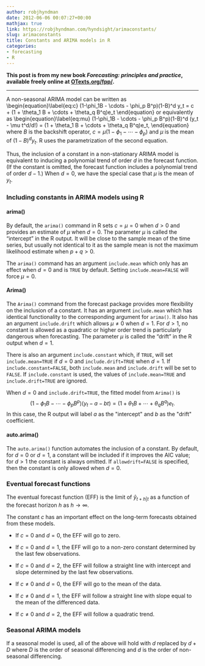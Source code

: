 ```yaml
---
author: robjhyndman
date: 2012-06-06 00:07:27+00:00
mathjax: true
link: https://robjhyndman.com/hyndsight/arimaconstants/
slug: arimaconstants
title: Constants and ARIMA models in R
categories:
- forecasting
- R
---
```


**This post is from my new book _Forecasting: principles and practice_, available freely online at [OTexts.org/fpp/](http://otexts.org/fpp/).**



* * *



A non-seasonal ARIMA model can be written as
\begin{equation}\label{eq:c}
(1-\phi_1B - \cdots - \phi_p B^p)(1-B)^d y_t = c + (1 + \theta_1 B + \cdots + \theta_q B^q)e_t
\end{equation}
or equivalently as
\begin{equation}\label{eq:mu}
(1-\phi_1B - \cdots - \phi_p B^p)(1-B)^d (y_t - \mu t^d/d!) = (1 + \theta_1 B + \cdots + \theta_q B^q)e_t,
\end{equation}
where $B$ is the backshift operator, $c = \mu(1-\phi_1 - \cdots - \phi_p )$ and $\mu$ is the mean of $(1-B)^d y_t$. R uses the parametrization of the second equation.<!-- more -->

Thus, the inclusion of a constant in a non-stationary ARIMA model is equivalent to inducing a polynomial trend of order $d$ in the forecast function. (If the constant is omitted, the forecast function includes a polynomial trend of order $d-1$.) When $d=0$, we have the special case that $\mu$ is the mean of $y_t$.



### Including constants in ARIMA models using R





#### arima()



By default, the `arima()` command in R sets $c=\mu=0$ when $d>0$ and provides an estimate of $\mu$ when $d=0$. The parameter $\mu$ is called the “intercept” in the R output. It will be close to the sample mean of the time series, but usually not identical to it as the sample mean is not the maximum likelihood estimate when $p+q>0$.

The `arima()` command has an argument `include.mean` which only has an effect when $d=0$ and is `TRUE` by default. Setting `include.mean=FALSE` will force $\mu=0$.



#### Arima()



The `Arima()` command from the forecast package provides more flexibility on the inclusion of a constant. It has an argument `include.mean` which has identical functionality to the corresponding argument for `arima()`. It also has an argument `include.drift` which allows $\mu\ne0$ when $d=1$. For $d>1$, no constant is allowed as a quadratic or higher order trend is particularly dangerous when forecasting. The parameter $\mu$ is called the “drift” in the R output when $d=1$.

There is also an argument `include.constant` which, if `TRUE`, will set `include.mean=TRUE` if $d=0$ and `include.drift=TRUE` when $d=1$. If `include.constant=FALSE`, both `include.mean` and `include.drift` will be set to `FALSE`. If `include.constant` is used, the values of `include.mean=TRUE` and `include.drift=TRUE` are ignored.

When $d=0$ and `include.drift=TRUE`, the fitted model from `Arima()` is $$(1-\phi_1B - \cdots - \phi_p B^p) (y_t - a - bt) = (1 + \theta_1 B + \cdots + \theta_q B^q)e_t.
$$
In this case, the R output will label $a$ as the "intercept" and $b$ as the "drift" coefficient.



#### auto.arima()



The `auto.arima()` function automates the inclusion of a constant. By default, for $d=0$ or $d=1$, a constant will be included if it improves the AIC value; for $d>1$ the constant is always omitted. If `allowdrift=FALSE` is specified, then the constant is only allowed when $d=0$.



### Eventual forecast functions



The eventual forecast function (EFF) is the limit of $\hat{y}_{t+h|t}$ as a function of the forecast horizon $h$ as $h\rightarrow\infty$.

The constant $c$ has an important effect on the long-term forecasts obtained from these models.





  * If $c=0$ and $d=0$, the EFF will go to zero.


  * If $c=0$ and $d=1$, the EFF will go to a non-zero constant determined by the last few observations.


  * If $c=0$ and $d=2$, the EFF will follow a straight line with intercept and slope determined by the last few observations.


  * If $c\ne0$ and $d=0$, the EFF will go to the mean of the data.


  * If $c\ne0$ and $d=1$, the EFF will follow a straight line with slope equal to the mean of the differenced data.


  * If $c\ne0$ and $d=2$, the EFF will follow a quadratic trend.





### Seasonal ARIMA models



If a seasonal model is used, all of the above will hold with $d$ replaced by $d+D$ where $D$ is the order of seasonal differencing and $d$ is the order of non-seasonal differencing.
